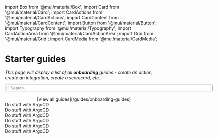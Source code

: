 
import Box from '@mui/material/Box';
import Card from '@mui/material/Card';
import CardActions from '@mui/material/CardActions';
import CardContent from '@mui/material/CardContent';
import Button from '@mui/material/Button';
import Typography from '@mui/material/Typography';
import CardActionArea from '@mui/material/CardActionArea';
import Grid from '@mui/material/Grid';
import CardMedia from '@mui/material/CardMedia';

# Starter guides

*This page will display a list of all **onboarding** guides - create an action, create an integration, create a scorecard, etc..*  

<center>
  <input type="text" size="80" placeholder="🔎 Search.." >
  </input>
</center>
<br/>

<center>
[View all guides](/guides/onboarding-guides)
</center>
<Grid spacing={2} container>
<Grid item xs={12} sm={6} md={4}>
<Card sx={{ maxWidth: 275 }}  >
      <CardActionArea href="https://google.com">
      <CardContent>
        <Typography sx={{ fontSize: 18 }} color="text.secondary" gutterBottom>
          Do stuff with ArgoCD
        </Typography>
        <center><CardMedia
    component="img"
    sx={{ objectFit: 'none', maxWidth: '75%' }}
    image="https://icon.icepanel.io/Technology/svg/Argo-CD.svg"
    className="not-zoom"
    height="180"
/></center>
      </CardContent>
      </CardActionArea>
    </Card>
</Grid>
<Grid item xs={12} sm={6} md={4}>
<Card sx={{ maxWidth: 275 }}  >
      <CardActionArea href="https://google.com">
      <CardContent>
        <Typography sx={{ fontSize: 18 }} color="text.secondary" gutterBottom>
          Do stuff with ArgoCD
        </Typography>
        <center><CardMedia
    component="img"
    sx={{ objectFit: 'none', maxWidth: '75%' }}
    image="https://icon.icepanel.io/Technology/svg/Argo-CD.svg"
    className="not-zoom"
    height="180"
/></center>
      </CardContent>
      </CardActionArea>
    </Card>
</Grid>
<Grid item xs={12} sm={6} md={4}>
<Card sx={{ maxWidth: 275 }}  >
      <CardActionArea href="https://google.com">
      <CardContent>
        <Typography sx={{ fontSize: 18 }} color="text.secondary" gutterBottom>
          Do stuff with ArgoCD
        </Typography>
        <center><CardMedia
    component="img"
    sx={{ objectFit: 'none', maxWidth: '75%' }}
    image="https://icon.icepanel.io/Technology/svg/Argo-CD.svg"
    className="not-zoom"
    height="180"
/></center>
      </CardContent>
      </CardActionArea>
    </Card>
</Grid>
<Grid item xs={12} sm={6} md={4}>
<Card sx={{ maxWidth: 275 }}  >
      <CardActionArea href="https://google.com">
      <CardContent>
        <Typography sx={{ fontSize: 18 }} color="text.secondary" gutterBottom>
          Do stuff with ArgoCD
        </Typography>
        <center><CardMedia
    component="img"
    sx={{ objectFit: 'none', maxWidth: '75%' }}
    image="https://icon.icepanel.io/Technology/svg/Argo-CD.svg"
    className="not-zoom"
    height="180"
/></center>
      </CardContent>
      </CardActionArea>
    </Card>
</Grid>
<Grid item xs={12} sm={6} md={4}>
<Card sx={{ maxWidth: 275 }}  >
      <CardActionArea href="https://google.com">
      <CardContent>
        <Typography sx={{ fontSize: 18 }} color="text.secondary" gutterBottom>
          Do stuff with ArgoCD
        </Typography>
        <center><CardMedia
    component="img"
    sx={{ objectFit: 'none', maxWidth: '75%' }}
    image="https://icon.icepanel.io/Technology/svg/Argo-CD.svg"
    className="not-zoom"
    height="180"
/></center>
      </CardContent>
      </CardActionArea>
    </Card>
</Grid>
<Grid item xs={12} sm={6} md={4}>
<Card sx={{ maxWidth: 275 }}  >
      <CardActionArea href="https://google.com">
      <CardContent>
        <Typography sx={{ fontSize: 18 }} color="text.secondary" gutterBottom>
          Do stuff with ArgoCD
        </Typography>
        <center><CardMedia
    component="img"
    sx={{ objectFit: 'none', maxWidth: '75%' }}
    image="https://icon.icepanel.io/Technology/svg/Argo-CD.svg"
    className="not-zoom"
/></center>
      </CardContent>
      </CardActionArea>
    </Card>
</Grid>
</Grid>